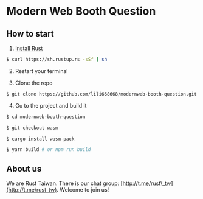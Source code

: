 # Modern Web Booth Question

## How to start

1. [Install Rust](https://www.rust-lang.org/tools/install)

```sh
$ curl https://sh.rustup.rs -sSf | sh
```

2. Restart your terminal

3. Clone the repo

```sh
$ git clone https://github.com/lili668668/modernweb-booth-question.git
```

4. Go to the project and build it

```sh
$ cd modernweb-booth-question

$ git checkout wasm

$ cargo install wasm-pack

$ yarn build # or npm run build
```

## About us

We are Rust Taiwan. There is our chat group: [http://t.me/rust\_tw](http://t.me/rust_tw). Welcome to join us!
